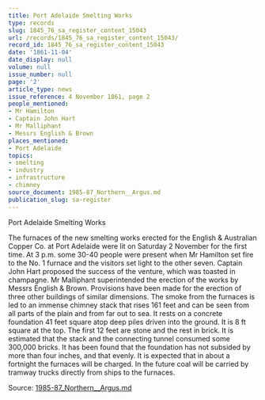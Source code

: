 ```yaml
---
title: Port Adelaide Smelting Works
type: records
slug: 1845_76_sa_register_content_15043
url: /records/1845_76_sa_register_content_15043/
record_id: 1845_76_sa_register_content_15043
date: '1861-11-04'
date_display: null
volume: null
issue_number: null
page: '2'
article_type: news
issue_reference: 4 November 1861, page 2
people_mentioned:
- Mr Hamilton
- Captain John Hart
- Mr Malliphant
- Messrs English & Brown
places_mentioned:
- Port Adelaide
topics:
- smelting
- industry
- infrastructure
- chimney
source_document: 1985-87_Northern__Argus.md
publication_slug: sa-register
---
```


Port Adelaide Smelting Works

The furnaces of the new smelting works erected for the English & Australian Copper Co. at Port Adelaide were lit on Saturday 2 November for the first time.  At 3 p.m. some 30-40 people were present when Mr Hamilton set fire to the No. 1 furnace and the visitors set light to the other seven.  Captain John Hart proposed the success of the venture, which was toasted in champagne.  Mr Malliphant superintended the erection of the works by Messrs English & Brown.  Provisions have been made for the erection of three other buildings of similar dimensions.  The smoke from the furnaces is led to an immense chimney stack that rises 161 feet and can be seen from all parts of the plain and from far out to sea.  It rests on a concrete foundation 41 feet square atop deep piles driven into the ground.  It is 8 ft square at the top.  The first 12 feet are stone and the rest in brick. It is estimated that the stack and the connecting tunnel consumed some 300,000 bricks.  It has been found that the foundation has not subsided by more than four inches, and that evenly.  It is expected that in about a fortnight the furnaces will be charged.  In the future coal will be carried by tramway trucks directly from ships to the furnaces.

Source: [1985-87_Northern__Argus.md](/downloads/markdown/1985-87_Northern__Argus.md)

